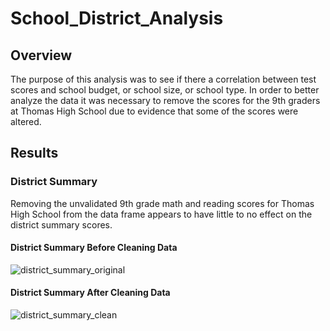 # School_District_Analysis
## Overview 
The purpose of this analysis was to see if there a correlation between test scores and school budget, or school size, or school type.  In order to better analyze the data it was necessary to remove the scores for the 9th graders at Thomas High School due to evidence that some of the scores were altered. 
## Results
### District Summary
Removing the unvalidated 9th grade math and reading scores for Thomas High School from the data frame appears to have little to no effect on the district summary scores. 
#### District Summary Before Cleaning Data
![district_summary_original](https://user-images.githubusercontent.com/106352711/176973164-b416a3fb-ddd8-4c78-8634-5c7aecb4f57a.png)
#### District Summary After Cleaning Data
![district_summary_clean](https://user-images.githubusercontent.com/106352711/176973186-9579b0bf-15a2-42fd-840f-5a44a8ef730f.png)
